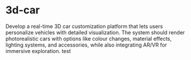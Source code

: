 # 3d-car
Develop a real-time 3D car customization platform that lets users personalize vehicles with detailed visualization. The system should render photorealistic cars with options like colour changes, material effects, lighting systems, and accessories, while also integrating AR/VR for immersive exploration.
test
